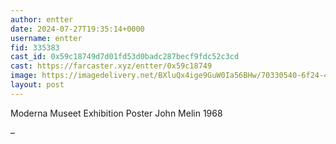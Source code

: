 ```yaml
---
author: entter
date: 2024-07-27T19:35:14+0000
username: entter
fid: 335383
cast_id: 0x59c18749d7d01fd53d0badc287becf9fdc52c3cd
cast: https://farcaster.xyz/entter/0x59c18749
image: https://imagedelivery.net/BXluQx4ige9GuW0Ia56BHw/70330540-6f24-4756-a1ac-5e6345880e00/original
layout: post
---
```


Moderna Museet Exhibition Poster
John Melin 1968

–

<img src='https://imagedelivery.net/BXluQx4ige9GuW0Ia56BHw/70330540-6f24-4756-a1ac-5e6345880e00/original' alt='' referrerpolicy='no-referrer'/>
